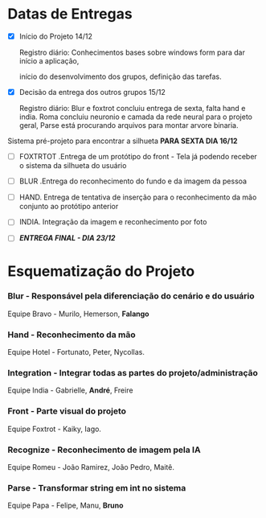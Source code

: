 

# Datas de Entregas

- [x]  Início do Projeto 14/12
    
    Registro diário: Conhecimentos bases sobre windows form para dar início a aplicação,
    
    início do desenvolvimento dos grupos, definição das tarefas.
    
- [x]  Decisão da entrega dos outros grupos 15/12
    
    Registro diário: Blur e foxtrot concluiu entrega de sexta, falta hand e india. Roma concluiu neuronio e camada da rede neural para o projeto geral, Parse está procurando arquivos para montar arvore binaria. 
    

Sistema pré-projeto para encontrar a silhueta **PARA SEXTA DIA 16/12**

- [ ]  FOXTRTOT .Entrega de um protótipo do front  - Tela já podendo receber o sistema da silhueta do usuário
- [ ]  BLUR .Entrega do reconhecimento do fundo e da imagem da pessoa
- [ ]  HAND. Entrega de tentativa de inserção para o reconhecimento da mão conjunto ao protótipo anterior
- [ ]  INDIA. Integração da imagem e reconhecimento por foto
- [ ]  ***ENTREGA FINAL - DIA 23/12***



# Esquematização do Projeto

### **Blur** - Responsável pela diferenciação do cenário e do usuário

Equipe Bravo - Murilo, Hemerson, **Falango** 

### Hand - Reconhecimento da mão

Equipe Hotel - Fortunato, Peter, Nycollas.

### Integration - Integrar todas as partes do projeto/administração

Equipe India - Gabrielle, **André**, Freire

### Front - Parte visual do projeto

Equipe Foxtrot - Kaiky, Iago.

### Recognize - Reconhecimento de imagem pela IA

Equipe Romeu - João Ramirez, João Pedro, Maitê.

### Parse - Transformar string em int no sistema

Equipe Papa - Felipe, Manu, **Bruno**

